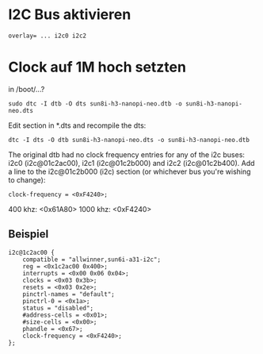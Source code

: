 # I2C Bus aktivieren

``` dts title="/boot/dietpiEnv.txt"
overlay= ... i2c0 i2c2
```

# Clock auf 1M hoch setzten
in /boot/...?
``` shell
sudo dtc -I dtb -O dts sun8i-h3-nanopi-neo.dtb -o sun8i-h3-nanopi-neo.dts
```

Edit section in *.dts and recompile the dts:

``` shell
dtc -I dts -O dtb sun8i-h3-nanopi-neo.dts -o sun8i-h3-nanopi-neo.dtb
```

The original dtb had no clock frequency entries for any of the i2c buses: i2c0 (i2c@01c2ac00), i2c1 (i2c@01c2b000) and i2c2 (i2c@01c2b400). Add a line to the i2c@01c2b000 (i2c) section (or whichever bus you're wishing to change):

 ``` dts
 clock-frequency = <0xF4240>;
 ``` 
 
  400 khz: <0x61A80>
 1000 khz: <0xF4240>

## Beispiel
``` dts title="sun8i-h3-nanopi-neo.dts"
i2c@1c2ac00 {
    compatible = "allwinner,sun6i-a31-i2c";
    reg = <0x1c2ac00 0x400>;
    interrupts = <0x00 0x06 0x04>;
    clocks = <0x03 0x3b>;
    resets = <0x03 0x2e>;
    pinctrl-names = "default";
    pinctrl-0 = <0x1a>;
    status = "disabled";
    #address-cells = <0x01>;
    #size-cells = <0x00>;
    phandle = <0x67>;
    clock-frequency = <0xF4240>;
};
```